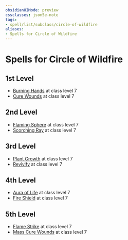 ```yaml
---
obsidianUIMode: preview
cssclasses: json5e-note
tags:
- spell/list/subclass/circle-of-wildfire
aliases:
- Spells for Circle of Wildfire
---
```

# Spells for Circle of Wildfire

## 1st Level

- [Burning Hands](/3-Mechanics/CLI/spells/burning-hands-xphb.md "XPHB") at class level 7
- [Cure Wounds](/3-Mechanics/CLI/spells/cure-wounds-xphb.md "XPHB") at class level 7

## 2nd Level

- [Flaming Sphere](/3-Mechanics/CLI/spells/flaming-sphere-xphb.md "XPHB") at class level 7
- [Scorching Ray](/3-Mechanics/CLI/spells/scorching-ray-xphb.md "XPHB") at class level 7

## 3rd Level

- [Plant Growth](/3-Mechanics/CLI/spells/plant-growth-xphb.md "XPHB") at class level 7
- [Revivify](/3-Mechanics/CLI/spells/revivify-xphb.md "XPHB") at class level 7

## 4th Level

- [Aura of Life](/3-Mechanics/CLI/spells/aura-of-life-xphb.md "XPHB") at class level 7
- [Fire Shield](/3-Mechanics/CLI/spells/fire-shield-xphb.md "XPHB") at class level 7

## 5th Level

- [Flame Strike](/3-Mechanics/CLI/spells/flame-strike-xphb.md "XPHB") at class level 7
- [Mass Cure Wounds](/3-Mechanics/CLI/spells/mass-cure-wounds-xphb.md "XPHB") at class level 7